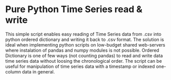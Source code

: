 # Pure Python Time Series read & write
This simple script enables easy reading of Time Series data from .csv into python ordered dictionary and writing it back to .csv format.
The solution is ideal when implementing python scripts on low-budget shared web-servers where instalation of pandas and numpy modules is not possible.
Ordered Dictionary is one of few ways (not counting pandas) to read and write data time series data without loosing the chronological order.
The script can be useful for manipulation of time series data with a timestamp or indexed one-column data in general.

